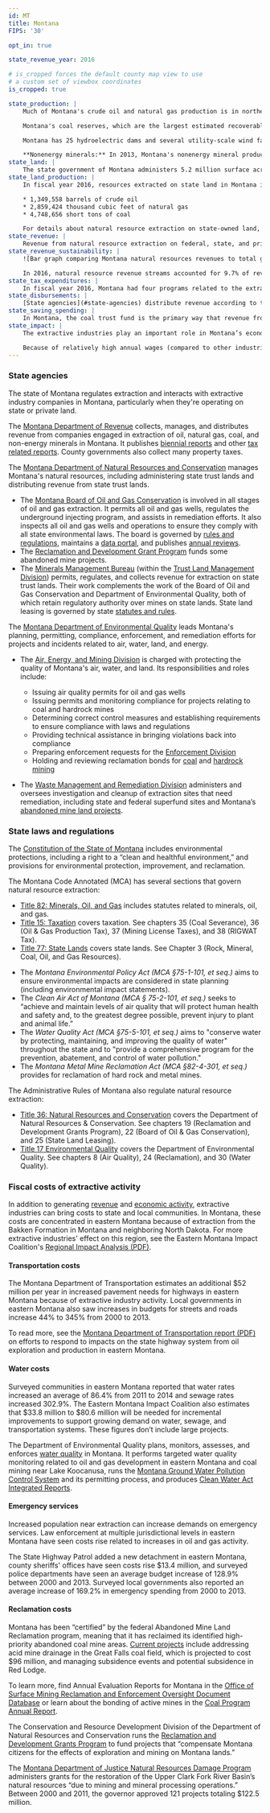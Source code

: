 ```yaml
---
id: MT
title: Montana
FIPS: '30'

opt_in: true

state_revenue_year: 2016

# is_cropped forces the default county map view to use
# a custom set of viewbox coordinates
is_cropped: true

state_production: |
    Much of Montana's crude oil and natural gas production is in northeastern Montana, in the Williston Basin, which includes the [Bakken formation](https://www.minneapolisfed.org/publications/special-studies/bakken/oil-production) as well as the Baker/Cedar Creek field, which contains the nation’s largest single underground natural gas storage facility. (There are also natural gas wells in south central Montana.)

    Montana's coal reserves, which are the largest estimated recoverable coal reserves in the U.S., are mostly located in the Powder River Basin in southeastern Montana. Five large surface mines provide the bulk of Montana’s coal production, though it also has one sizable underground mine.

    Montana has 25 hydroelectric dams and several utility-scale wind farms. The Montana Department of Environmental Quality maintains information about [wind power in Montana](http://deq.mt.gov/Energy/EnergizeMT/Renewable/windweb).

    **Nonenergy minerals:** In 2013, Montana's nonenergy mineral production was valued at over $1.3 billion. For details about what minerals are extracted, see the [USGS Minerals Yearbook for Montana](https://minerals.usgs.gov/minerals/pubs/state/mt.html).
state_land: |
    The state government of Montana administers 5.2 million surface acres of land (about 5.6% of the state) and 6.2 million mineral acres. For detailed information about land ownership in each county, the Montana State Library maintains [public and private land ownership maps](https://mslservices.mt.gov/Geographic_Information/Maps/Land_Ownership/Default).
state_land_production: |
    In fiscal year 2016, resources extracted on state land in Montana included:

    * 1,349,558 barrels of crude oil
    * 2,859,424 thousand cubic feet of natural gas
    * 4,748,656 short tons of coal

    For details about natural resource extraction on state-owned land, see annual reports produced by the [Minerals Management Bureau](http://dnrc.mt.gov/index/divisions/trust/minerals-management).
state_revenue: |
    Revenue from natural resource extraction on federal, state, and private land is a significant source of revenue for state and local governments in Montana.
state_revenue_sustainability: |
    ![Bar graph comparing Montana natural resources revenues to total general fund revenue from 2011-2014. Over that period, total general fund revenue rose from just above $2 billion in 2011 to over $2.5 billion in 2014. Revenue from natural resources stayed relatively flat at a little more than $0.25 billion each year.]({{ site.baseurl }}/public/img/MT_revenue_sustainability.svg)

    In 2016, natural resource revenue streams accounted for 9.7% of revenue collected by the Montana Department of Revenue. Montana's revenue from natural resources has decreased by over 40% in the last three years, and the percentage of revenue from natural resources has decreased from 11.1% of total revenue that went to the state general fund in 2014 to 6.4% in 2016.
state_tax_expenditures: |
    In fiscal year 2016, Montana had four programs related to the extractive industries, which reduced state or local revenue by a total of $11.4 million. Of that total, a tax holiday on new oil production cost Montana $9.1 million in unrealized tax revenue and tax exemption on stripper well  production holiday cost the state $1.5 million. The Montana Department of Revenue outlines tax expenditures in its [biennial reports](https://revenue.mt.gov/home/publications/biennial_reports).
state_disbursements: |
    [State agencies](#state-agencies) distribute revenue according to the [Montana State Code](http://leg.mt.gov/bills/mca_toc/), which is defined by the legislature. In addition to receiving distributions from the state, counties also collect and distribute revenue from local taxes.
state_saving_spending: |
    In Montana, the coal trust fund is the primary way that revenue from extractive industries is saved for future use. The fund was established by the Montana State Constitution, which also requires that 50% of coal severance tax revenues go to the trust fund. The coal trust fund had an estimated balance of $988 million at the end of fiscal year 2016. Interest from the fund goes to economic development, water, and infrastructure projects. For more information, see the Montana Department of Revenue's [biennial reports](https://revenue.mt.gov/home/publications/biennial_reports).
state_impact: |
    The extractive industries play an important role in Montana’s economy — particularly in eastern Montana, where economic activity in the Bakken oil fields has a strong impact on local economies. To read more about the impact of extractive industries on Montana’s economy, see the [Labor Day Report (PDF)](http://lmi.mt.gov/Portals/135/Publications/LMI-Pubs/Labor%20Market%20Publications/LDR16.pdf) from the [Montana Department of Labor and Industry](http://dli.mt.gov/).

    Because of relatively high annual wages (compared to other industries), extractive industries contribute a greater percentage of personal income than jobs. In 2016, personal income from extractive industries made up about 4% (or $564 million) of all personal income in the state. The average annual wage for the extractive industries in Montana in 2016 was $88,220.
---
```


<!-- State governance -->

### State agencies

The state of Montana regulates extraction and interacts with extractive industry companies in Montana, particularly when they're operating on state or private land.

The [Montana Department of Revenue](https://revenue.mt.gov/) collects, manages, and distributes  revenue from companies engaged in extraction of oil, natural gas, coal, and non-energy minerals in Montana. It publishes [biennial reports](https://revenue.mt.gov/home/publications/biennial_reports) and other [tax related reports](https://revenue.mt.gov/home/publications). County governments also collect many property taxes.

The [Montana Department of Natural Resources and Conservation](http://dnrc.mt.gov/) manages Montana's natural resources, including administering state trust lands and distributing revenue from state trust lands.

- The [Montana Board of Oil and Gas Conservation](http://bogc.dnrc.mt.gov/BoardSummaries.asp) is involved in all stages of oil and gas extraction. It permits all oil and gas wells, regulates the underground injecting program, and assists in remediation efforts. It also inspects all oil and gas wells and operations to ensure they comply with all state environmental laws. The board is governed by [rules and regulations](http://bogc.dnrc.mt.gov/rulesregs.asp), maintains a [data portal](http://bogc.dnrc.mt.gov/WebApps/DataMiner/), and publishes [annual reviews](http://bogc.dnrc.mt.gov/annualreviews.asp).
- The [Reclamation and Development Grant Program](http://dnrc.mt.gov/divisions/cardd/resource-development/reclamation-and-development-grants-program) funds some abandoned mine projects.
- The [Minerals Management Bureau](http://dnrc.mt.gov/index/divisions/trust/minerals-management) (within the [Trust Land Management Division](http://dnrc.mt.gov/divisions/trust)) permits, regulates, and collects revenue for extraction on state trust lands. Their work complements the work of the Board of Oil and Gas Conservation and Department of Environmental Quality, both of which retain regulatory authority over mines on state lands. State land leasing is governed by state [statutes and rules](http://www.mtrules.org/gateway/chapterhome.asp?chapter=36.25).

The [Montana Department of Environmental Quality](http://deq.mt.gov/) leads Montana's planning, permitting, compliance, enforcement, and remediation efforts for projects and incidents related to air, water, land, and energy.

- The [Air, Energy, and Mining Division](http://deq.mt.gov/DEQAdmin/AEM) is charged with protecting the quality of Montana's air, water, and land. Its responsibilities and roles include:
  - Issuing air quality permits for oil and gas wells
  - Issuing permits and monitoring compliance for projects relating to coal and hardrock mines
  - Determining correct control measures and establishing requirements to ensure compliance with laws and regulations
  - Providing technical assistance in bringing violations back into compliance
  - Preparing enforcement requests for the [Enforcement Division](http://deq.mt.gov/DEQAdmin/ENF)
  - Holding and reviewing reclamation bonds for [coal](http://deq.mt.gov/Land/CoalUranium) and [hardrock mining](http://deq.mt.gov/Land/hardrock)

- The [Waste Management and Remediation Division](http://deq.mt.gov/DEQAdmin/WMR) administers and oversees investigation and cleanup of extraction sites that need remediation, including state and federal superfund sites and Montana’s [abandoned mine land projects](http://deq.mt.gov/Land/AbandonedMines).

### State laws and regulations

The [Constitution of the State of Montana](http://leg.mt.gov/bills/mca_toc/Constitution.htm) includes environmental protections, including a right to a “clean and healthful environment,” and provisions for environmental protection, improvement, and reclamation.

The Montana Code Annotated (MCA) has several sections that govern natural resource extraction:

+ [Title 82: Minerals, Oil, and Gas](http://leg.mt.gov/bills/mca_toc/82.htm) includes statutes related to minerals, oil, and gas.
+ [Title 15: Taxation](http://leg.mt.gov/bills/mca_toc/15.htm) covers taxation. See chapters 35 (Coal Severance), 36 (Oil & Gas Production Tax), 37 (Mining License Taxes), and 38 (RIGWAT Tax).
+ [Title 77: State Lands](http://leg.mt.gov/bills/mca_toc/77.htm) covers state lands. See Chapter 3 (Rock, Mineral, Coal, Oil, and Gas Resources).
- The _Montana Environmental Policy Act (MCA §75-1-101, et seq.)_ aims to ensure environmental impacts are considered in state planning (including environmental impact statements).
- The _Clean Air Act of Montana (MCA § 75-2-101, et seq.)_ seeks to “achieve and maintain levels of air quality that will protect human health and safety and, to the greatest degree possible, prevent injury to plant and animal life.”
- The _Water Quality Act (MCA §75-5-101, et seq.)_ aims to "conserve water by protecting, maintaining, and improving the quality of water" throughout the state and to "provide a comprehensive program for the prevention, abatement, and control of water pollution."
- The _Montana Metal Mine Reclamation Act (MCA §82-4-301, et seq.)_ provides for reclamation of hard rock and metal mines.

The Administrative Rules of Montana also regulate natural resource extraction:

- [Title 36: Natural Resources and Conservation](http://www.mtrules.org/Gateway/Department.asp?DeptNo=36) covers the Department of Natural Resources & Conservation. See chapters 19 (Reclamation and Development Grants Program), 22 (Board of Oil & Gas Conservation), and 25 (State Land Leasing).
- [Title 17 Environmental Quality](http://www.mtrules.org/Gateway/Department.asp?DeptNo=17) covers the Department of Environmental Quality. See chapters 8 (Air Quality), 24 (Reclamation), and 30 (Water Quality).

### Fiscal costs of extractive activity

In addition to generating [revenue](#revenue) and [economic activity](#economic-impact), extractive industries can bring costs to state and local communities. In Montana, these costs are concentrated in eastern Montana because of extraction from the Bakken Formation in Montana and neighboring North Dakota. For more extractive industries' effect on this region, see the Eastern Montana Impact Coalition's [Regional Impact Analysis (PDF)](http://static1.squarespace.com/static/529fb9b4e4b0edf62d295374/t/55e9eb5be4b098674aefb5fe/1441393499939/Abbreviated+EMIC+Regional+Impact+Analysis+2015.pdf).

#### Transportation costs

The Montana Department of Transportation estimates an additional $52 million per year in increased pavement needs for highways in eastern Montana because of extractive industry activity. Local governments in eastern Montana also saw increases in budgets for streets and roads increase 44% to 345% from 2000 to 2013.

To read more, see the [Montana Department of Transportation report (PDF)](http://www.mdt.mt.gov/other/webdata/external/research/docs/research_proj/oil_boom/summary_mdt_efforts.pdf) on efforts to respond to impacts on the state highway system from oil exploration and production in eastern Montana.

#### Water costs

Surveyed communities in eastern Montana reported that water rates increased an average of 86.4% from 2011 to 2014 and sewage rates increased 302.9%. The Eastern Montana Impact Coalition also estimates that $33.8 million to $80.6 million will be needed for incremental improvements to support growing demand on water, sewage, and transportation systems. These figures don’t include large projects.

The Department of Environmental Quality plans, monitors, assesses, and enforces [water quality](http://deq.mt.gov/Water) in Montana. It performs targeted water quality monitoring related to oil and gas development in eastern Montana and coal mining near Lake Koocanusa, runs the [Montana Ground Water Pollution Control System](http://deq.mt.gov/Water/WQINFO/mgwpcs) and its permitting process, and produces [Clean Water Act Integrated Reports](http://deq.mt.gov/Water/WQPB/cwaic/reports).

#### Emergency services

Increased population near extraction can increase demands on emergency services. Law enforcement at multiple jurisdictional levels in eastern Montana have seen costs rise related to increases in oil and gas activity.

The State Highway Patrol added a new detachment in eastern Montana, county sheriffs' offices have seen costs rise $13.4 million, and surveyed police departments have seen an average budget increase of 128.9% between 2000 and 2013. Surveyed local governments also reported an average increase of 169.2% in emergency spending from 2000 to 2013.

#### Reclamation costs

Montana has been “certified” by the federal Abandoned Mine Land Reclamation program, meaning that it has reclaimed its identified high-priority abandoned coal mine areas. [Current projects](http://deq.mt.gov/Land/AbandonedMines/CurrentProjects) include addressing acid mine drainage in the Great Falls coal field, which is projected to cost $96 million, and managing subsidence events and potential subsidence in Red Lodge.

To learn more, find Annual Evaluation Reports for Montana in the [Office of Surface Mining Reclamation and Enforcement Oversight Document Database](http://odocs.osmre.gov/) or learn about the bonding of active mines in the [Coal Program Annual Report](http://deq.mt.gov/Land/CoalUranium/annualreports).

The Conservation and Resource Development Division of the Department of Natural Resources and Conservation runs the [Reclamation and Development Grants Program](http://dnrc.mt.gov/divisions/cardd/resource-development/reclamation-and-development-grants-program) to fund projects that “compensate Montana citizens for the effects of exploration and mining on Montana lands.”

The [Montana Department of Justice Natural Resources Damage Program](https://dojmt.gov/lands/) administers grants for the restoration of the Upper Clark Fork River Basin’s natural resources “due to mining and mineral processing operations.” Between 2000 and 2011, the governor approved 121 projects totaling $122.5 million.
